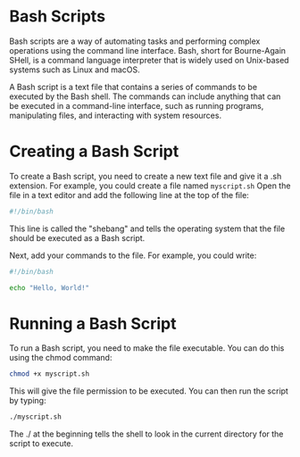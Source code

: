<h1>Bash Scripts</h1>
Bash scripts are a way of automating tasks and performing complex operations using the command line interface.
Bash, short for Bourne-Again SHell, is a command language interpreter that is widely used on Unix-based systems such as Linux and macOS.

A Bash script is a text file that contains a series of commands to be executed by the Bash shell.
The commands can include anything that can be executed in a command-line interface, such as running programs, manipulating files, and interacting with system resources.

# Creating a Bash Script
To create a Bash script, you need to create a new text file and give it a .sh extension.
For example, you could create a file named `myscript.sh`
Open the file in a text editor and add the following line at the top of the file:
```bash
#!/bin/bash
```
This line is called the "shebang" and tells the operating system that the file should be executed as a Bash script.

Next, add your commands to the file. For example, you could write:
```bash
#!/bin/bash

echo "Hello, World!"
```

# Running a Bash Script
To run a Bash script, you need to make the file executable.
You can do this using the chmod command:
```bash
chmod +x myscript.sh
```
This will give the file permission to be executed.
You can then run the script by typing:
```bash
./myscript.sh
```
The ./ at the beginning tells the shell to look in the current directory for the script to execute.